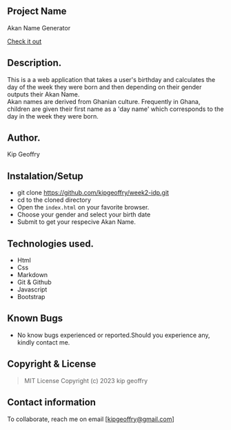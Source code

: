 
## Project Name
Akan Name Generator

[Check it out](https://kipgeoffry.github.io/week2-idp)
​
## Description.
This is a a web application that takes a user's birthday and calculates the day of the week they were born and then depending on their gender outputs their Akan Name.\
Akan names are derived from Ghanian culture. Frequently in Ghana, children are given their first name as a 'day name' which corresponds to the day in the week they were born. 
​
## Author.
Kip Geoffry

## Instalation/Setup
- git clone https://github.com/kipgeoffry/week2-idp.git
- cd to the cloned directory
- Open the ``index.html`` on your favorite browser.
- Choose your gender and select your birth date 
- Submit to get your respecive Akan Name.
 
## Technologies used.
 * Html
 * Css
 * Markdown
 * Git & Github
 * Javascript
 * Bootstrap
​
## Known Bugs
* No know bugs experienced or reported.Should you experience any, kindly contact me.
​
## Copyright & License
> MIT License 
Copyright (c) 2023 kip geoffry
​
## Contact information
To collaborate, reach me on email [kipgeoffry@gmail.com]